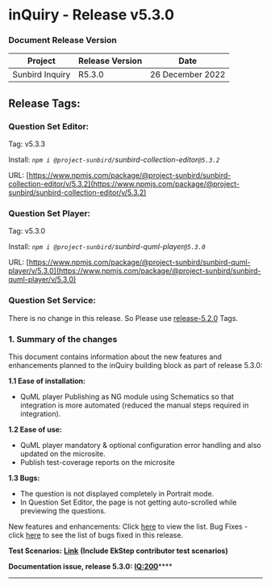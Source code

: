 # inQuiry - Release v5.3.0

### Document Release Version

| Project         | Release Version | Date             |
| --------------- | --------------- | ---------------- |
| Sunbird Inquiry | R5.3.0          | 26 December 2022 |

## Release Tags:

### Question Set **Editor**:

Tag: v5.3.3

Install: _`npm i @project-sunbird/`sunbird-collection-editor`@5.3.2`_

URL: [https://www.npmjs.com/package/@project-sunbird/sunbird-collection-editor/v/5.3.2](https://www.npmjs.com/package/@project-sunbird/sunbird-collection-editor/v/5.3.2)

### Question Set Player:

Tag: v5.3.0

Install: _`npm i @project-sunbird/`sunbird-quml-player`@5.3.0`_

URL: [https://www.npmjs.com/package/@project-sunbird/sunbird-quml-player/v/5.3.0](https://www.npmjs.com/package/@project-sunbird/sunbird-quml-player/v/5.3.0)

### Question Set Service:

There is no change in this release. So Please use [release-5.2.0](inquiry-release-v5.2.0.md#question-and-question-set-service) Tags.

### **1. Summary of the changes**

This document contains information about the new features and enhancements planned to the inQuiry building block as part of release 5.3.0:

**1.1 Ease of installation:**&#x20;

* QuML player Publishing as NG module using Schematics so that integration is more automated (reduced the manual steps required in integration).

**1.2 Ease of use:**&#x20;

* QuML player mandatory & optional configuration error handling and also updated on the microsite.
* Publish test-coverage reports on the microsite

**1.3 Bugs:**

* The question is not displayed completely in Portrait mode.
* In Question Set Editor, the page is not getting auto-scrolled while previewing the questions.

New features and enhancements: Click [here](https://project-sunbird.atlassian.net/issues/?filter=12678) to view the list. Bug Fixes - click [here](https://project-sunbird.atlassian.net/browse/IQ-68) to see the list of bugs fixed in this release.

**Test Scenarios:** [**Link**](https://project-sunbird.atlassian.net/wiki/spaces/SunbirdinQuiry/pages/3255566352/Inquiry+Release+5.3.0+Test+Scenarios) **(Include EkStep contributor test scenarios)**

**Documentation issue, release 5.3.0:**  [**IQ:200**](https://project-sunbird.atlassian.net/browse/IQ-200)****

****
